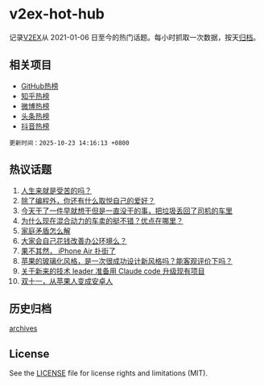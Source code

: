 # v2ex-hot-hub

 记录[V2EX](https://www.v2ex.com/)从 2021-01-06 日至今的热门话题。每小时抓取一次数据，按天[归档](archives)。
 
 ## 相关项目

- [GitHub热榜](https://github.com/lonnyzhang423/github-hot-hub)
- [知乎热榜](https://github.com/lonnyzhang423/zhihu-hot-hub)
- [微博热榜](https://github.com/lonnyzhang423/weibo-hot-hub)
- [头条热榜](https://github.com/lonnyzhang423/toutiao-hot-hub)
- [抖音热榜](https://github.com/lonnyzhang423/douyin-hot-hub)


 `更新时间：2025-10-23 14:16:13 +0800`

## 热议话题

1. [人生来就是受苦的吗？](https://www.v2ex.com/t/1167741)
1. [除了编程外，你还有什么取悦自己的爱好？](https://www.v2ex.com/t/1167646)
1. [今天干了一件早就想干但是一直没干的事，把垃圾丢回了司机的车里](https://www.v2ex.com/t/1167746)
1. [为什么现在混合动力的车卖的挺不错？优点在哪里？](https://www.v2ex.com/t/1167696)
1. [家庭矛盾怎么解](https://www.v2ex.com/t/1167633)
1. [大家会自己花钱改善办公环境么？](https://www.v2ex.com/t/1167605)
1. [果不其然， iPhone Air 扑街了](https://www.v2ex.com/t/1167722)
1. [苹果的玻璃化风格，是一次很成功设计新风格吗？能客观评价下吗？](https://www.v2ex.com/t/1167680)
1. [关于新来的技术 leader 准备用 Claude code 升级现有项目](https://www.v2ex.com/t/1167789)
1. [双十一，从苹果人变成安卓人](https://www.v2ex.com/t/1167757)

## 历史归档

[archives](archives)

## License

See the [LICENSE](LICENSE) file for license rights and limitations (MIT).
